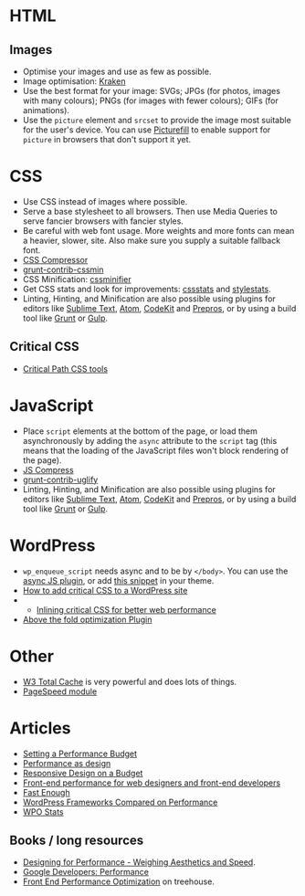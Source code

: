 # HTML

## Images

- Optimise your images and use as few as possible.
- Image optimisation: [Kraken](https://kraken.io/)
- Use the best format for your image: SVGs; JPGs (for photos, images with many colours); PNGs (for images with fewer colours); GIFs (for animations).
- Use the `picture` element and `srcset` to provide the image most suitable for the user's device. You can use [Picturefill](http://scottjehl.github.io/picturefill/) to enable support for `picture` in browsers that don't support it yet.

# CSS

- Use CSS instead of images where possible.
- Serve a base stylesheet to all browsers. Then use Media Queries to serve fancier browsers with fancier styles.
- Be careful with web font usage. More weights and more fonts can mean a heavier, slower, site. Also make sure you supply a suitable fallback font.
- [CSS Compressor](http://csscompressor.com/)
- [grunt-contrib-cssmin](https://github.com/gruntjs/grunt-contrib-cssmin)
- CSS Minification: [cssminifier](http://cssminifier.com/)
- Get CSS stats and look for improvements: [cssstats](http://cssstats.com/) and [stylestats](http://www.stylestats.org/).
- Linting, Hinting, and Minification are also possible using plugins for editors like [Sublime Text](http://www.sublimetext.com/), [Atom](https://atom.io/), [CodeKit](https://incident57.com/codekit/) and [Prepros](https://prepros.io/), or by using a build tool like [Grunt](http://gruntjs.com/) or [Gulp](http://gulpjs.com/).

## Critical CSS

- [Critical Path CSS tools](https://github.com/addyosmani/critical-path-css-tools)

# JavaScript

- Place `script` elements at the bottom of the page, or load them asynchronously by adding the `async` attribute to the `script` tag (this means that the loading of the JavaScript files won't block rendering of the page).
- [JS Compress](https://jscompress.com/)
- [grunt-contrib-uglify](https://github.com/gruntjs/grunt-contrib-uglify)
- Linting, Hinting, and Minification are also possible using plugins for editors like [Sublime Text](http://www.sublimetext.com/), [Atom](https://atom.io/), [CodeKit](https://incident57.com/codekit/) and [Prepros](https://prepros.io/), or by using a build tool like [Grunt](http://gruntjs.com/) or [Gulp](http://gulpjs.com/).

# WordPress

- `wp_enqueue_script` needs async and to be by `</body>`. You can use the [async JS plugin](https://wordpress.org/plugins/async-javascript/), or add [this snippet](http://scottnelle.com/756/async-defer-enqueued-wordpress-scripts/) in your theme.
- [How to add critical CSS to a WordPress site]( https://aarontgrogg.com/blog/2016/01/13/how-to-add-critical-css-to-a-wordpress-site/)
- - [Inlining critical CSS for better web performance](https://gomakethings.com/inlining-critical-css-for-better-web-performance/)
- [Above the fold optimization Plugin](https://wordpress.org/plugins/above-the-fold-optimization/)

# Other

- [W3 Total Cache](https://wordpress.org/plugins/w3-total-cache/) is very powerful and does lots of things.
- [PageSpeed module](https://developers.google.com/speed/pagespeed/module/)

# Articles

- [Setting a Performance Budget](https://timkadlec.com/2013/01/setting-a-performance-budget/)
- [Performance as design](http://bradfrost.com/blog/post/performance-as-design/)
- [Responsive Design on a Budget](http://clearleft.com/thinks/98)
- [Front-end performance for web designers and front-end developers](http://csswizardry.com/2013/01/front-end-performance-for-web-designers-and-front-end-developers/)
- [Fast Enough](https://timkadlec.com/2014/01/fast-enough/)
- [WordPress Frameworks Compared on Performance](http://chrislema.com/wordpress-frameworks-compared-on-performance/)
- [WPO Stats](https://wpostats.com/)

## Books / long resources

- [Designing for Performance - Weighing Aesthetics and Speed](http://designingforperformance.com/).
- [Google Developers: Performance](https://developers.google.com/web/fundamentals/performance/?hl=en)
- [Front End Performance Optimization](https://teamtreehouse.com/library/front-end-performance-optimization) on treehouse.

